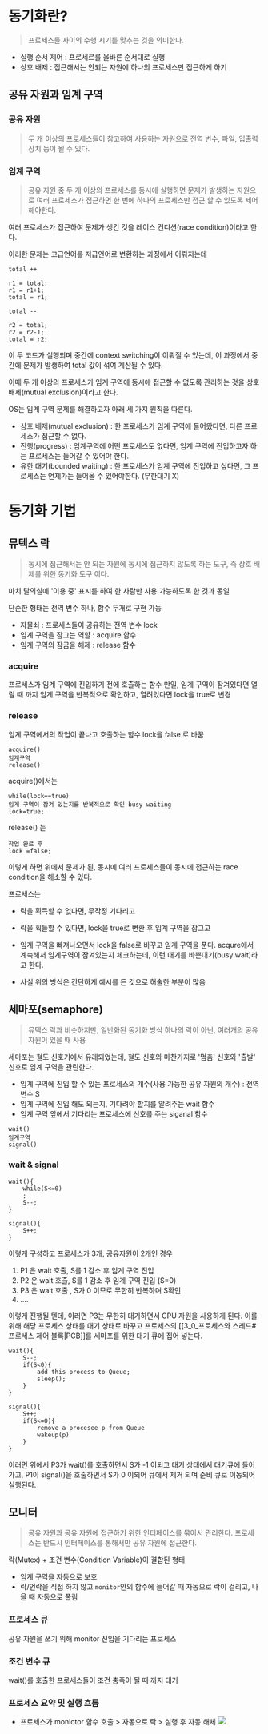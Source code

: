 # 동기화란?
> 프로세스들 사이의 수행 시기를 맞추는 것을 의미한다.

- 실행 순서 제어 : 프로세르를 올바른 순서대로 실행
- 상호 배제 : 접근해서는 안되는 자원에 하나의 프로세스만 접근하게 하기
## 공유 자원과 임계 구역
### 공유 자원
> 두 개 이상의 프로세스들이 참고하여 사용하는 자원으로 전역 변수, 파일, 입출력장치 등이 될 수 있다.

### 임계 구역
> 공유 자원 중 두 개 이상의 프로세스를 동시에 실행하면 문제가 발생하는 자원으로 여러 프로세스가 접근하면 한 번에 하나의 프로세스만 접근 할 수 있도록 제어해야한다.

여러 프로세스가 접근하여 문제가 생긴 것을 레이스 컨디션(race condition)이라고 한다.

이러한 문제는 고급언어를 저급언어로 변환하는 과정에서 이뤄지는데
```
total ++

r1 = total;
r1 = r1+1;
total = r1;
```

```
total --

r2 = total;
r2 = r2-1;
total = r2;
```

이 두 코드가 실행되며 중간에 context switching이 이뤄질 수 있는데, 이 과정에서 중간에 문제가 발생하여 total 값이 섞여 계산될 수 있다.

이때 두 개 이상의 프로세스가 임계 구역에 동시에 접근할 수 없도록 관리하는 것을 상호 배제(mutual exclusion)이라고 한다.

OS는 임계 구역 문제를 해결하고자 아래 세 가지 원칙을 따른다.

- 상호 배제(mutual exclusion) : 한 프로세스가 임계 구역에 들어왔다면, 다른 프로세스가 접근할 수 없다.
- 진행(progress) :  임계구역에 어떤 프로세스도 없다면, 임계 구역에 진입하고자 하는 프로세스는 들어갈 수 있어야 한다.
- 유한 대기(bounded waiting) : 한 프로세스가 임계 구역에 진입하고 싶다면, 그 프로세스는 언제가는 들어올 수 있어야한다. (무한대기 X)

# 동기화 기법
## 뮤텍스 락
> 동시에 접근해서는 안 되는 자원에 동시에 접근하지 않도록 하는 도구, 즉 상호 배제를 위한 동기화 도구 이다.

마치 탈의실에 '이용 중' 표시를 하여 한 사람만 사용 가능하도록 한 것과 동일

단순한 형태는 전역 변수 하나, 함수 두개로 구현 가능

- 자물쇠 : 프로세스들이 공유하는 전역 변수 lock
- 임계 구역을 잠그는 역할 : acquire 함수
- 임계 구역의 잠금을 해제 : release 함수

### acquire
프로세스가 임계 구역에 진입하기 전에 호출하는 함수
만일, 임계 구역이 잠겨있다면 열릴 때 까지 임계 구역을 반복적으로 확인하고, 열려있다면 lock을 true로 변경

### release
임계 구역에서의 작업이 끝나고 호출하는 함수
lock을 false 로 바꿈

```
acquire()
임계구역
release()
```
acquire()에서는
```
while(lock==true)
임게 구역이 잠겨 있는지를 반복적으로 확인 busy waiting
lock=true;
```

release() 는
```
작업 완료 후
lock =false;
```
이렇게 하면 위에서 문제가 된, 동시에 여러 프로세스들이 동시에 접근하는 race condition을 해소할 수 있다.

프로세스는
- 락을 획득할 수 없다면, 무작정 기다리고
- 락을 획들할 수 있다면, lock을 true로 변환 후 임계 구역을 잠그고
- 임계 구역을 빠져나오면서 lock을 false로 바꾸고 임계 구역을 푼다.
acqure에서 계속해서 임계구역이 잠겨있는지 체크하는데, 이런 대기를 바쁜대기(busy wait)라고 한다.

- 사실 위의 방식은 간단하게 예시를 든 것으로 허술한 부분이 많음

## 세마포(semaphore)
> 뮤텍스 락과 비슷하지만, 일반화된 동기화 방식
> 하나의 락이 아닌, 여러개의 공유 자원이 있을 때 사용

세마포는 철도 신호기에서 유래되었는데, 철도 신호와 마찬가지로 '멈춤' 신호와 '출발' 신호로 임계 구역을 관린한다.

- 임계 구역에 진입 할 수 있는 프로세스의 개수(사용 가능한 공유 자원의 개수) : 전역 변수 S
- 임계 구역에 진입 해도 되는지, 기다려야 할지를 알려주는 wait 함수
- 임계 구역 앞에서 기다리는 프로세스에 신호를 주는 siganal 함수

```
wait()
임계구역
signal()
```
### wait & signal
```
wait(){
	while(S<=0)
	;
	S--;
}

signal(){
	S++;
}
```

이렇게 구성하고 프로세스가 3개, 공유자원이 2개인 경우
1. P1 은 wait 호출, S를 1 감소 후 임계 구역 진입
2. P2 은 wait 호출, S를 1 감소 후 임계 구역 진입 (S=0)
3. P3 은 wait 호출 , S가 0 이므로 무한히 반복하며 S확인
4. ....

이렇게 진행될 텐데, 이러면 P3는 무한히 대기하면서  CPU 자원을 사용하게 된다. 
이를 위해 해당 프로세스 상태를 대기 상태로 바꾸고 프로세스의 [[3_0_프로세스와 스레드#프로세스 제어 블록|PCB]]를 세마포를 위한 대기 큐에 집어 넣는다.

```
wait(){
	S--;
	if(S<0){
		add this process to Queue;
		sleep();
	}
}

signal(){
	S++;
	if(S<=0){
		remove a procesee p from Queue
		wakeup(p)
	}
}
```

이러면 위에서 P3가 wait()를 호출하면서 S가 -1 이되고 대기 상태에서 대기큐에 들어가고, P1이 signal()을 호출하면서 S가 0 이되어 큐에서 제거 되며 준비 큐로 이동되어 실행된다.

## 모니터
> 공유 자원과 공유 자원에 접근하기 위한 인터페이스를 묶어서 관리한다.
> 프로세스는 반드시 인터페이스를 통해서만 공유 자원에 접근한다.

락(Mutex) + 조건 변수(Condition Variable)이 결합된 형태
- 임계 구역을 자동으로 보호
- 락/언락을 직접 하지 않고 `monitor`안의 함수에 들어갈 때 자동으로 락이 걸리고, 나올 때 자동으로 풀림

### 프로세스 큐
공유 자원을 쓰기 위해 monitor 진입을 기다리는 프로세스

### 조건 변수 큐
wait()를 호출한 프로세스들이 조건 충족이 될 때 까지 대기

### 프로세스 요약 및 실행 흐름
- 프로세스가 moniotor 함수 호출 > 자동으로 락 > 실행 후 자동 해체
![](https://i.imgur.com/rFyXW1i.png)

